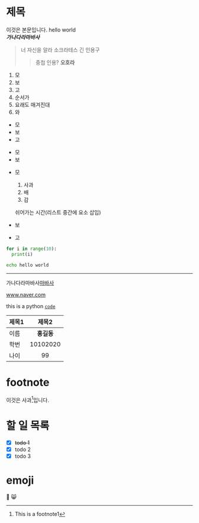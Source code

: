 # 제목

이것은 본문입니다. hello world  
**_가나다라마바사_**

> 너 자신을 알라
> 소크라테스
> 긴 인용구
>> 중첩 인용? **오호라**

1. 모
2. 보
3. 고
1. 순서가
1. 요래도 매겨진대
1. 와

- 모
- 보
- 고

* 모
* 보

+ 모
  1. 사과
  2. 배
  3. 감

  쉬어가는 시간(리스트 중간에 요소 삽입)

+ 보
+ 고

```python
for i in range(10):
  print(i)
```
```sh
echo hello world
```
  
---

가나다라마바사[마바사](www.naver.com "naver")
  
<url>www.naver.com</url>

this is a python [``code``](www.github.com "github")

|제목1|제목2|
|:---|:---:|
|이름|**홍길동**|
|학번|10102020|
|나이|99|

# footnote

이것은 사과[^1]입니다. 

[^1]: This is a footnote1

# 할 일 목록

- [X] ~~todo 1~~
- [X] todo 2
- [X] todo 3

# emoji
:100:
:smile_cat:
